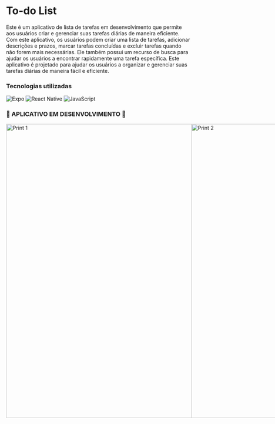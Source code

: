 
# To-do List

Este é um aplicativo de lista de tarefas em desenvolvimento que permite aos usuários criar e gerenciar suas tarefas diárias de maneira eficiente. Com este aplicativo, os usuários podem criar uma lista de tarefas, adicionar descrições e prazos, marcar tarefas concluídas e excluir tarefas quando não forem mais necessárias. Ele também possui um recurso de busca para ajudar os usuários a encontrar rapidamente uma tarefa específica. Este aplicativo é projetado para ajudar os usuários a organizar e gerenciar suas tarefas diárias de maneira fácil e eficiente.

### Tecnologias utilizadas


![Expo](https://camo.githubusercontent.com/78ae84de80b55227276791dedac23dab059eedd28d76718ef813ca77f0968707/68747470733a2f2f696d672e736869656c64732e696f2f62616467652f4275696c642d3030302e7376673f7374796c653d666f722d7468652d6261646765266c6f676f3d4558504f266c6162656c436f6c6f723d303030266c6f676f436f6c6f723d464646)
![React Native](https://img.shields.io/badge/react_native-%2320232a.svg?style=for-the-badge&logo=react&logoColor=%2361DAFB)
![JavaScript](https://img.shields.io/badge/javascript-%23323330.svg?style=for-the-badge&logo=javascript&logoColor=%23F7DF1E)


### 🚧 APLICATIVO EM DESENVOLVIMENTO 🚧

<div style="display:flex">

<img alt="Print 1" src="https://user-images.githubusercontent.com/59693305/224417267-b08715cc-ed0e-4bc3-94fd-2ad428d70614.png" height="800px">
<img alt="Print 2" src="https://user-images.githubusercontent.com/59693305/224417431-47357e46-a95b-4f27-991a-b9ec6e933a6f.png" height="800px">

</div>
